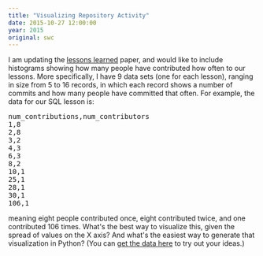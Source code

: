 ```yaml
---
title: "Visualizing Repository Activity"
date: 2015-10-27 12:00:00
year: 2015
original: swc
---
```

<p>
  I am updating the
  <a href="{{site.github_url}}/software-carpentry-lessons-learned/">lessons learned</a> paper,
  and would like to include histograms showing how many people have contributed how often to our lessons.
  More specifically,
  I have 9 data sets (one for each lesson),
  ranging in size from 5 to 16 records,
  in which each record shows a number of commits and how many people have committed that often.
  For example,
  the data for our SQL lesson is:
</p>
<pre>num_contributions,num_contributors
1,8
2,8
3,2
4,3
6,3
8,2
10,1
25,1
28,1
30,1
106,1</pre>
<p>
  meaning eight people contributed once,
  eight contributed twice,
  and one contributed 106 times.
  What's the best way to visualize this,
  given the spread of values on the X axis?
  And what's the easiest way to generate that visualization in Python?
  (You can <a href="repo-contributions.zip">get the data here</a> to try out your ideas.)
</p>
